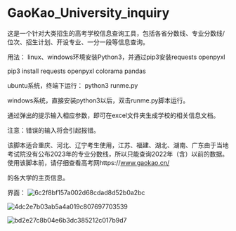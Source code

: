 # GaoKao_University_inquiry

这是一个针对大类招生的高考学校信息查询工具，包括各省分数线、专业分数线/位次、招生计划、开设专业、一分一段等信息查询。

用法：
linux、windows环境安装Python3，并通过pip3安装requests openpyxl

pip3 install requests openpyxl colorama pandas

ubuntu系统，终端下运行：
python3 runme.py

windows系统，直接安装python3以后，双击runme.py脚本运行。

通过弹出的提示输入相应参数，即可在excel文件夹生成学校的相关信息文档。


注意：错误的输入将会引起报错。

该脚本适合重庆、河北、辽宁考生使用，江苏、福建、湖北、湖南、广东由于当地考试院没有公布2023年的专业分数线，所以只能查询2022年（含）以前的数据。
使用该脚本前，请仔细查看高考网https://www.gaokao.cn/

的各大学的主页信息。

界面：
![6c2f8bf157a002d68cdad8d52b0a2bc](https://github.com/blueveryday/GaoKao_University_inquiry/assets/29169337/d4ead63f-454e-49d5-bf68-8f785cf895df)

![4dc2e7b03ab5a4a019c807697703539](https://github.com/blueveryday/GaoKao_University_inquiry/assets/29169337/ef4bb7af-2f04-4a99-bb27-c6c9ed4a5f7c)

![bd2e27c8b04e6b3dc385212c017b9d7](https://github.com/blueveryday/GaoKao_University_inquiry/assets/29169337/bee35b79-8880-4b8e-9dab-8c6104dbbd4e)
